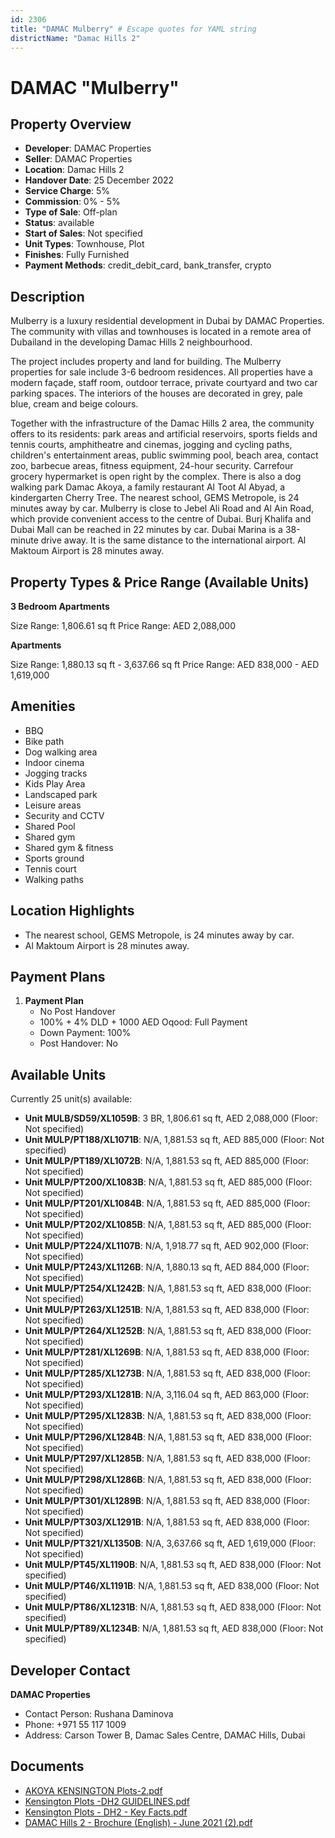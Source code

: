 ```yaml
---
id: 2306
title: "DAMAC Mulberry" # Escape quotes for YAML string
districtName: "Damac Hills 2"
---
```


# DAMAC "Mulberry"

## Property Overview
- **Developer**: DAMAC Properties
- **Seller**: DAMAC Properties
- **Location**: Damac Hills 2
- **Handover Date**: 25 December 2022
- **Service Charge**: 5%
- **Commission**: 0% - 5%
- **Type of Sale**: Off-plan
- **Status**: available
- **Start of Sales**: Not specified
- **Unit Types**: Townhouse, Plot
- **Finishes**: Fully Furnished
- **Payment Methods**: credit_debit_card, bank_transfer, crypto

## Description
Mulberry is a luxury residential development in Dubai by DAMAC Properties. The community with villas and townhouses is located in a remote area of Dubailand in the developing Damac Hills 2 neighbourhood.

The project includes property and land for building. The Mulberry properties for sale include 3-6 bedroom residences. All properties have a modern façade, staff room, outdoor terrace, private courtyard and two car parking spaces. The interiors of the houses are decorated in grey, pale blue, cream and beige colours. 

Together with the infrastructure of the Damac Hills 2 area, the community offers to its residents: park areas and artificial reservoirs, sports fields and tennis courts, amphitheatre and cinemas, jogging and cycling paths, children's entertainment areas, public swimming pool, beach area, contact zoo, barbecue areas, fitness equipment, 24-hour security. Carrefour grocery hypermarket is open right by the complex. There is also a dog walking park Damac Akoya, a family restaurant Al Toot Al Abyad, a kindergarten Cherry Tree. The nearest school, GEMS Metropole, is 24 minutes away by car. Mulberry is close to Jebel Ali Road and Al Ain Road, which provide convenient access to the centre of Dubai. Burj Khalifa and Dubai Mall can be reached in 22 minutes by car. Dubai Marina is a 38-minute drive away. It is the same distance to the international airport. Al Maktoum Airport is 28 minutes away.

## Property Types & Price Range (Available Units)
**3 Bedroom Apartments**

Size Range: 1,806.61 sq ft
Price Range: AED 2,088,000

**Apartments**

Size Range: 1,880.13 sq ft - 3,637.66 sq ft
Price Range: AED 838,000 - AED 1,619,000

## Amenities
- BBQ
- Bike path
- Dog walking area
- Indoor cinema
- Jogging tracks
- Kids Play Area
- Landscaped park
- Leisure areas
- Security and CCTV
- Shared Pool
- Shared gym
- Shared gym & fitness
- Sports ground
- Tennis court
- Walking paths

## Location Highlights
- The nearest school, GEMS Metropole, is 24 minutes away by car.
- Al Maktoum Airport is 28 minutes away.

## Payment Plans
1. **Payment Plan**
   - No Post Handover
   - 100% + 4% DLD + 1000 AED Oqood: Full Payment
   - Down Payment: 100%
   - Post Handover: No

## Available Units
Currently 25 unit(s) available:
- **Unit MULB/SD59/XL1059B**: 3 BR, 1,806.61 sq ft, AED 2,088,000 (Floor: Not specified)
- **Unit MULP/PT188/XL1071B**: N/A, 1,881.53 sq ft, AED 885,000 (Floor: Not specified)
- **Unit MULP/PT189/XL1072B**: N/A, 1,881.53 sq ft, AED 885,000 (Floor: Not specified)
- **Unit MULP/PT200/XL1083B**: N/A, 1,881.53 sq ft, AED 885,000 (Floor: Not specified)
- **Unit MULP/PT201/XL1084B**: N/A, 1,881.53 sq ft, AED 885,000 (Floor: Not specified)
- **Unit MULP/PT202/XL1085B**: N/A, 1,881.53 sq ft, AED 885,000 (Floor: Not specified)
- **Unit MULP/PT224/XL1107B**: N/A, 1,918.77 sq ft, AED 902,000 (Floor: Not specified)
- **Unit MULP/PT243/XL1126B**: N/A, 1,880.13 sq ft, AED 884,000 (Floor: Not specified)
- **Unit MULP/PT254/XL1242B**: N/A, 1,881.53 sq ft, AED 838,000 (Floor: Not specified)
- **Unit MULP/PT263/XL1251B**: N/A, 1,881.53 sq ft, AED 838,000 (Floor: Not specified)
- **Unit MULP/PT264/XL1252B**: N/A, 1,881.53 sq ft, AED 838,000 (Floor: Not specified)
- **Unit MULP/PT281/XL1269B**: N/A, 1,881.53 sq ft, AED 838,000 (Floor: Not specified)
- **Unit MULP/PT285/XL1273B**: N/A, 1,881.53 sq ft, AED 838,000 (Floor: Not specified)
- **Unit MULP/PT293/XL1281B**: N/A, 3,116.04 sq ft, AED 863,000 (Floor: Not specified)
- **Unit MULP/PT295/XL1283B**: N/A, 1,881.53 sq ft, AED 838,000 (Floor: Not specified)
- **Unit MULP/PT296/XL1284B**: N/A, 1,881.53 sq ft, AED 838,000 (Floor: Not specified)
- **Unit MULP/PT297/XL1285B**: N/A, 1,881.53 sq ft, AED 838,000 (Floor: Not specified)
- **Unit MULP/PT298/XL1286B**: N/A, 1,881.53 sq ft, AED 838,000 (Floor: Not specified)
- **Unit MULP/PT301/XL1289B**: N/A, 1,881.53 sq ft, AED 838,000 (Floor: Not specified)
- **Unit MULP/PT303/XL1291B**: N/A, 1,881.53 sq ft, AED 838,000 (Floor: Not specified)
- **Unit MULP/PT321/XL1350B**: N/A, 3,637.66 sq ft, AED 1,619,000 (Floor: Not specified)
- **Unit MULP/PT45/XL1190B**: N/A, 1,881.53 sq ft, AED 838,000 (Floor: Not specified)
- **Unit MULP/PT46/XL1191B**: N/A, 1,881.53 sq ft, AED 838,000 (Floor: Not specified)
- **Unit MULP/PT86/XL1231B**: N/A, 1,881.53 sq ft, AED 838,000 (Floor: Not specified)
- **Unit MULP/PT89/XL1234B**: N/A, 1,881.53 sq ft, AED 838,000 (Floor: Not specified)

## Developer Contact
**DAMAC Properties**
- Contact Person: Rushana Daminova
- Phone: +971 55 117 1009
- Address: Carson Tower B, Damac Sales Centre, DAMAC Hills, Dubai

## Documents
- [AKOYA KENSINGTON Plots-2.pdf](https://cdn.geniemap.net/2025/01/15/dGZRgDXanEs1j3Qgyub9LrQZdKnHMVbkk5n4e2i9.pdf)
- [Kensington Plots -DH2 GUIDELINES.pdf](https://cdn.geniemap.net/2025/01/15/QULdN2kUVZj0gN9CWq6r5NlITuC4YVsWVFQvkacy.pdf)
- [Kensington Plots - DH2 - Key Facts.pdf](https://cdn.geniemap.net/2025/01/15/xuchKAe1pnM3ZAwq4987uHfHjmcBU1YMkV3CZ4LZ.pdf)
- [DAMAC Hills 2 - Brochure (English) - June 2021 (2).pdf](https://cdn.geniemap.net/2025/01/15/N9RK5ua2yEMzkuZW3uiBHpNMlAQLmvO6rJRxyq63.pdf)
